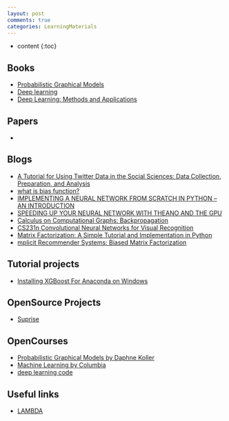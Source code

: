 ```yaml
---
layout: post
comments: true
categories: LearningMaterials
---
```

* content
{:toc}

## Books
* [Probabilistic Graphical Models](http://pgm.stanford.edu/) 
* [Deep learning](http://www.deeplearningbook.org/)
* [Deep Learning: Methods and Applications](https://www.microsoft.com/en-us/research/publication/deep-learning-methods-and-applications/)

## Papers
*

## Blogs
* [A Tutorial for Using Twitter Data in the Social Sciences: Data Collection, Preparation, and Analysis](https://papers.ssrn.com/sol3/papers.cfm?abstract_id=2710146)
* [what is bias function?](http://www.cs.columbia.edu/~jebara/4771/tutorials/regression.pdf)
* [IMPLEMENTING A NEURAL NETWORK FROM SCRATCH IN PYTHON – AN INTRODUCTION](http://www.wildml.com/2015/09/implementing-a-neural-network-from-scratch/)
* [SPEEDING UP YOUR NEURAL NETWORK WITH THEANO AND THE GPU](http://www.wildml.com/2015/09/speeding-up-your-neural-network-with-theano-and-the-gpu/)
* [Calculus on Computational Graphs: Backpropagation](http://colah.github.io/posts/2015-08-Backprop/)
* [CS231n Convolutional Neural Networks for Visual Recognition](http://cs231n.github.io/optimization-2/)
* [Matrix Factorization: A Simple Tutorial and Implementation in Python](http://www.quuxlabs.com/blog/2010/09/matrix-factorization-a-simple-tutorial-and-implementation-in-python/)
* [mplicit Recommender Systems: Biased Matrix Factorization](http://activisiongamescience.github.io/2016/01/11/Implicit-Recommender-Systems-Biased-Matrix-Factorization/)

## Tutorial projects
* [Installing XGBoost For Anaconda on Windows](https://www.ibm.com/developerworks/community/blogs/jfp/entry/Installing_XGBoost_For_Anaconda_on_Windows?lang=en)
## OpenSource Projects
* [Suprise](https://github.com/NicolasHug/Surprise/blob/master/surprise/prediction_algorithms/matrix_factorization.pyx)

## OpenCourses
* [Probabilistic Graphical Models by Daphne Koller](http://openclassroom.stanford.edu/MainFolder/CoursePage.php?course=ProbabilisticGraphicalModels)   
* [Machine Learning by Columbia](http://www.cs.columbia.edu/~jebara/4771/index.html)
* [deep learning code](http://deeplearning.net/tutorial/code/)

## Useful links
* [LAMBDA](http://lamda.nju.edu.cn/MainPage.ashx)
